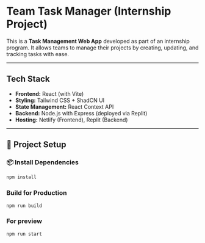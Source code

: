 # Team Task Manager (Internship Project)

This is a **Task Management Web App** developed as part of an internship program. It allows teams to manage their projects by creating, updating, and tracking tasks with ease.

---

## Tech Stack

- **Frontend:** React (with Vite)
- **Styling:** Tailwind CSS + ShadCN UI
- **State Management:** React Context API
- **Backend:** Node.js with Express (deployed via Replit)
- **Hosting:** Netlify (Frontend), Replit (Backend)

---

## 🔧 Project Setup

### 📦 Install Dependencies

```bash
npm install
```

### Build for Production

```bash
npm run build
```

### For preview

```bash
npm run start
```
